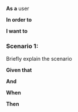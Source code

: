 **As a** user

**In order to**

**I want to**

### Scenario 1:

Briefly explain the scenario

**Given that**

**And**

**When**

**Then**
